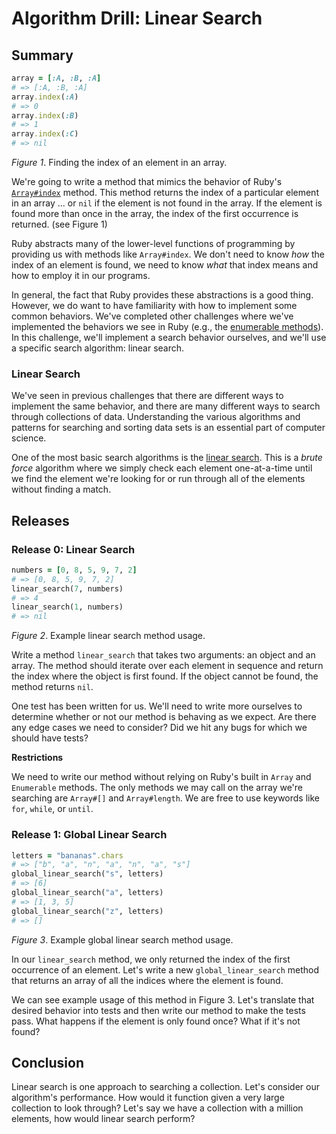# Algorithm Drill: Linear Search

## Summary
```ruby
array = [:A, :B, :A]
# => [:A, :B, :A]
array.index(:A)
# => 0
array.index(:B)
# => 1
array.index(:C)
# => nil
```
*Figure 1*.  Finding the index of an element in an array.

We're going to write a method that mimics the behavior of Ruby's [`Array#index`][rubydocs Array#index] method.  This method returns the index of a particular element in an array ... or `nil` if the element is not found in the array.  If the element is found more than once in the array, the index of the first occurrence is returned.  (see Figure 1)

Ruby abstracts many of the lower-level functions of programming by providing us with methods like `Array#index`.  We don't need to know *how* the index of an element is found, we need to know *what* that index means and how to employ it in our programs.

In general, the fact that Ruby provides these abstractions is a good thing.  However, we do want to have familiarity with how to implement some common behaviors.  We've completed other challenges where we've implemented the behaviors we see in Ruby (e.g., the [enumerable methods][implement-enumerable-challenge]).  In this challenge, we'll implement a search behavior ourselves, and we'll use a specific search algorithm:  linear search.


### Linear Search
We've seen in previous challenges that there are different ways to implement the same behavior, and there are many different ways to search through collections of data. Understanding the various algorithms and patterns for searching and sorting data sets is an essential part of computer science.

One of the most basic search algorithms is the [linear search][wikipedia linear search].  This is a *brute force* algorithm where we simply check each element one-at-a-time until we find the element we're looking for or run through all of the elements without finding a match.


## Releases
### Release 0: Linear Search
```ruby
numbers = [0, 8, 5, 9, 7, 2]
# => [0, 8, 5, 9, 7, 2]
linear_search(7, numbers)
# => 4
linear_search(1, numbers)
# => nil
```
*Figure 2*.  Example linear search method usage.

Write a method `linear_search` that takes two arguments: an object and an array.  The method should iterate over each element in sequence and return the index where the object is first found. If the object cannot be found, the method returns `nil`.

One test has been written for us.  We'll need to write more ourselves to determine whether or not our method is behaving as we expect. Are there any edge cases we need to consider? Did we hit any bugs for which we should have tests?

**Restrictions**

We need to write our method without relying on Ruby's built in `Array` and `Enumerable` methods.  The only methods we may call on the array we're searching are `Array#[]` and `Array#length`.  We are free to use keywords like `for`, `while`, or `until`.


### Release 1: Global Linear Search
```ruby
letters = "bananas".chars
# => ["b", "a", "n", "a", "n", "a", "s"]
global_linear_search("s", letters)
# => [6]
global_linear_search("a", letters)
# => [1, 3, 5]
global_linear_search("z", letters)
# => []
```
*Figure 3*.  Example global linear search method usage.

In our `linear_search` method, we only returned the index of the first occurrence of an element.  Let's write a new `global_linear_search` method that returns an array of all the indices where the element is found.

We can see example usage of this method in Figure 3.  Let's translate that desired behavior into tests and then write our method to make the tests pass.  What happens if the element is only found once?  What if it's not found?


## Conclusion
Linear search is one approach to searching a collection.  Let's consider our algorithm's performance.  How would it function given a very large collection to look through?  Let's say we have a collection with a million elements, how would linear search perform?


[implement-enumerable-challenge]: ../../../implement-enumerable-challenge
[rubydocs Array#index]: http://ruby-doc.org/core-2.1.0/Array.html#method-i-index
[wikipedia linear search]: http://en.wikipedia.org/wiki/Linear_search

